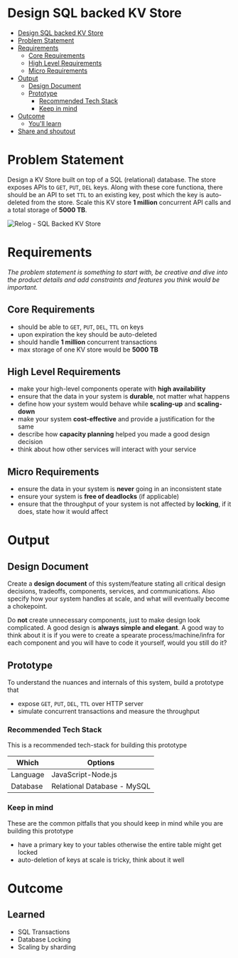 # Design SQL backed KV Store

<!--ts-->

- [Design SQL backed KV Store](#design-sql-backed-kv-store)
- [Problem Statement](#problem-statement)
- [Requirements](#requirements)
  - [Core Requirements](#core-requirements)
  - [High Level Requirements](#high-level-requirements)
  - [Micro Requirements](#micro-requirements)
- [Output](#output)
  - [Design Document](#design-document)
  - [Prototype](#prototype)
    - [Recommended Tech Stack](#recommended-tech-stack)
    - [Keep in mind](#keep-in-mind)
- [Outcome](#outcome)
  - [You'll learn](#youll-learn)
- [Share and shoutout](#share-and-shoutout)
<!--te-->

# Problem Statement

Design a KV Store built on top of a SQL (relational) database. The store exposes APIs to `GET`, `PUT`, `DEL` keys. Along with these core functiona, there should be an API to set `TTL` to an existing key, post which the key is auto-deleted from the store. Scale this KV store **1 million** concurrent API calls and a total storage of **5000 TB**.

![Relog - SQL Backed KV Store](https://user-images.githubusercontent.com/4745789/138806145-0ad10712-26c4-4c21-aeed-eb2f28157959.png)

# Requirements

<!--rs-->

_The problem statement is something to start with, be creative and dive into the product details and add constraints and features you think would be important._

<!--re-->

## Core Requirements

- should be able to `GET`, `PUT`, `DEL`, `TTL` on keys
- upon expiration the key should be auto-deleted
- should handle **1 million** concurrent transactions
- max storage of one KV store would be **5000 TB**

## High Level Requirements

<!--hs-->

- make your high-level components operate with **high availability**
- ensure that the data in your system is **durable**, not matter what happens
- define how your system would behave while **scaling-up** and **scaling-down**
- make your system **cost-effective** and provide a justification for the same
- describe how **capacity planning** helped you made a good design decision
- think about how other services will interact with your service
<!--he-->

## Micro Requirements

<!--ms-->

- ensure the data in your system is **never** going in an inconsistent state
- ensure your system is **free of deadlocks** (if applicable)
- ensure that the throughput of your system is not affected by **locking**, if it does, state how it would affect
<!--me-->

# Output

## Design Document

<!--ds-->

Create a **design document** of this system/feature stating all critical design decisions, tradeoffs, components, services, and communications. Also specify how your system handles at scale, and what will eventually become a chokepoint.

Do **not** create unnecessary components, just to make design look complicated. A good design is **always simple and elegant**. A good way to think about it is if you were to create a spearate process/machine/infra for each component and you will have to code it yourself, would you still do it?

<!--de-->

## Prototype

To understand the nuances and internals of this system, build a prototype that

- expose `GET`, `PUT`, `DEL`, `TTL` over HTTP server
- simulate concurrent transactions and measure the throughput

### Recommended Tech Stack

This is a recommended tech-stack for building this prototype

| Which    | Options                     |
| -------- | --------------------------- |
| Language | JavaScript-Node.js          |
| Database | Relational Database - MySQL |

### Keep in mind

These are the common pitfalls that you should keep in mind while you are building this prototype

- have a primary key to your tables otherwise the entire table might get locked
- auto-deletion of keys at scale is tricky, think about it well

# Outcome

## Learned

- SQL Transactions
- Database Locking
- Scaling by sharding

<!--fs-->
